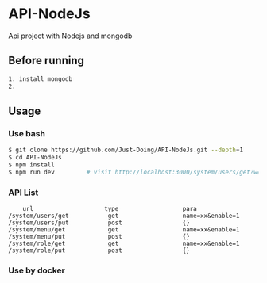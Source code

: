 # API-NodeJs
Api project with Nodejs and mongodb

## Before running
```bash
1. install mongodb
2. 
```

## Usage

### Use bash
```bash
$ git clone https://github.com/Just-Doing/API-NodeJs.git --depth=1
$ cd API-NodeJs
$ npm install
$ npm run dev         # visit http://localhost:3000/system/users/get?w=
```
### API List
``` list
    url                    type                  para
/system/users/get           get                  name=xx&enable=1
/system/users/put           post                 {}
/system/menu/get            get                  name=xx&enable=1
/system/menu/put            post                 {}
/system/role/get            get                  name=xx&enable=1
/system/role/put            post                 {}
```
### Use by docker
